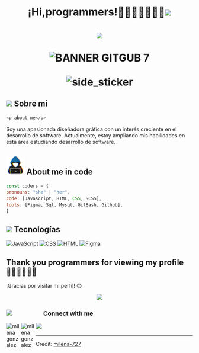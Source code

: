 <h1 align="center"><b>¡Hi,programmers!👩🏻‍💻🫶🏻🤟🏻</b><img src="https://media4.giphy.com/media/v1.Y2lkPTc5MGI3NjExamxlNWRjempjeGxhOG05NDAxa29oN2xrNW9ib2NraTJyMzNtNTJ5cyZlcD12MV9pbnRlcm5hbF9naWZfYnlfaWQmY3Q9cw/w1OBpBd7kJqHrJnJ13/giphy.gif" width="100">
<p align="center">
  <a href="https://github.com/DenverCoder1/readme-typing-svg"><img src="https://readme-typing-svg.herokuapp.com?font=Time+New+Roman&color=cyan&size=25&center=true&vCenter=true&width=600&height=100&lines=program;smile;enjoy;learn;always+be+yourself..&hearts;++"></a>
</p>

![BANNER GITGUB 7](https://github.com/user-attachments/assets/64ae8823-be5b-4326-866e-4ab4f5bf3f99)


<!--- snake -->
<!--- Ghiphy -->
<img align="center" width=200px height=200px alt="side_sticker" src="https://media.giphy.com/media/TEnXkcsHrP4YedChhA/giphy.gif" />

## <img src="https://media.giphy.com/media/iY8CRBdQXODJSCERIr/giphy.gif" width="35"> <b> Sobre mí </b>
```js 
<p about me</p>
```
Soy una apasionada diseñadora gráfica con un interés creciente en el desarrollo de software. Actualmente, estoy ampliando mis habilidades en esta área estudiando desarrollo de software.

## <picture><img src = "https://github.com/0xAbdulKhalid/0xAbdulKhalid/raw/main/assets/mdImages/about_me.gif" width = 50px></picture> **About me in code**
```js
const coders = {
pronouns: "she" | "her",
code: [Javascript, HTML, CSS, SCSS],
tools: [Figma, Sql, Mysql, GitBash, Github],
}
```
## <img src="https://media2.giphy.com/media/QssGEmpkyEOhBCb7e1/giphy.gif?cid=ecf05e47a0n3gi1bfqntqmob8g9aid1oyj2wr3ds3mg700bl&rid=giphy.gif" width ="25"> <b>Tecnologías</b>
[![JavaScript](https://img.shields.io/badge/-JavaScript-yellow?style=flat&logo=javascript&logoColor=white)](https://www.javascript.com/)
[![CSS](https://img.shields.io/badge/-CSS-blue?style=flat&logo=css3&logoColor=white)](https://www.w3.org/Style/CSS/)
[![HTML](https://img.shields.io/badge/-HTML-orange?style=flat&logo=html5&logoColor=white)](https://html.spec.whatwg.org/)
[![Figma](https://img.shields.io/badge/-Figma-purple?style=flat&logo=figma&logoColor=white)](https://www.figma.com/)

## **Thank you programmers for viewing my profile** 👩🏻‍💻👨🏻‍💻 
¡Gracias por visitar mi perfil! 😊

<p align="center">
  <img src="https://media4.giphy.com/media/v1.Y2lkPTc5MGI3NjExbXFtaHBuaWV4MW1oc3FlNzl1cGh5bHZ4NmNveXdpYWpwMXd6YmtwcCZlcD12MV9pbnRlcm5hbF9naWZfYnlfaWQmY3Q9cw/fuPvbg3qkZKJJeTI73/giphy.gif" width="30%">
</p>

<!--- Contacto -->
<h3> Connect with me <img src="https://media2.giphy.com/media/v1.Y2lkPTc5MGI3NjExbnVqbGJmZGszZjlkZjZ0dXpqcHBvcm01bnMzYTNraWZ0bXd2YWVkZiZlcD12MV9pbnRlcm5hbF9naWZfYnlfaWQmY3Q9cw/sdfOnB4OGtcdBTpoSY/giphy.webp" width="100px" align="left"></h3>  

  <!--- linkedIn -->
  <a href="https://www.linkedin.com/in/milenagc2794/" target="_blank"><img align="left"
      src="https://img.icons8.com/?size=100&id=114445&format=png&color=000000"
      alt="milena gonzalez" width="40px"/></a>
  <!--- Instagram -->
  <a href="https://www.instagram.com/animel_ilustradora/" target="_blank"><img align="left"
      src="https://img.icons8.com/?size=100&id=Xy10Jcu1L2Su&format=png&color=000000"
      alt="milena gonzalez" width="40px"/></a>


<!--horizontal divider(gradiant)-->
<img src="https://user-images.githubusercontent.com/73097560/115834477-dbab4500-a447-11eb-908a-139a6edaec5c.gif">

----------------------------------------------------------------------
Credit: [milena-727](https://github.com/milena-727)

